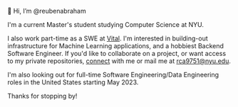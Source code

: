 👋 Hi, I’m @reubenabraham

I'm a current Master's student studying Computer Science at NYU. 

I also work part-time as a SWE at [Vital](https://www.vitaler.com). I'm interested in building-out infrastructure for Machine Learning applications, and a hobbiest Backend Software Engineer. 
If you'd like to collaborate on a project, or want access to my private repositories, [connect](https://www.linkedin.com/in/reuben-abraham20/) with me or mail me at rca9751@nyu.edu.

I'm also looking out for full-time Software Engineering/Data Engineering roles in the United States starting May 2023.

Thanks for stopping by!

<!---
reubenabraham/reubenabraham is a ✨ special ✨ repository because its `README.md` (this file) appears on your GitHub profile.
You can click the Preview link to take a look at your changes.
--->
